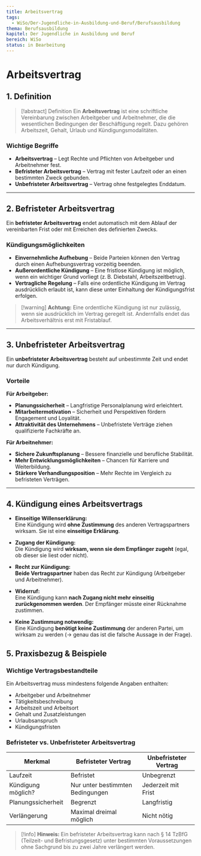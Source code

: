 ```yaml
---
title: Arbeitsvertrag
tags:
  - WiSo/Der-Jugendliche-in-Ausbildung-und-Beruf/Berufsausbildung
thema: Berufsausbildung
kapitel: Der Jugendliche in Ausbildung und Beruf
bereich: WiSo
status: in Bearbeitung
---
```

# Arbeitsvertrag

## 1. Definition

> [!abstract] Definition
> Ein **Arbeitsvertrag** ist eine schriftliche Vereinbarung zwischen Arbeitgeber und Arbeitnehmer, die die wesentlichen Bedingungen der Beschäftigung regelt. Dazu gehören Arbeitszeit, Gehalt, Urlaub und Kündigungsmodalitäten.

### Wichtige Begriffe

- **Arbeitsvertrag** – Legt Rechte und Pflichten von Arbeitgeber und Arbeitnehmer fest.
- **Befristeter Arbeitsvertrag** – Vertrag mit fester Laufzeit oder an einen bestimmten Zweck gebunden.
- **Unbefristeter Arbeitsvertrag** – Vertrag ohne festgelegtes Enddatum.

---

## 2. Befristeter Arbeitsvertrag

Ein **befristeter Arbeitsvertrag** endet automatisch mit dem Ablauf der vereinbarten Frist oder mit Erreichen des definierten Zwecks.

### Kündigungsmöglichkeiten

- **Einvernehmliche Aufhebung** – Beide Parteien können den Vertrag durch einen Aufhebungsvertrag vorzeitig beenden.
- **Außerordentliche Kündigung** – Eine fristlose Kündigung ist möglich, wenn ein wichtiger Grund vorliegt (z. B. Diebstahl, Arbeitszeitbetrug).
- **Vertragliche Regelung** – Falls eine ordentliche Kündigung im Vertrag ausdrücklich erlaubt ist, kann diese unter Einhaltung der Kündigungsfrist erfolgen.

> [!warning] **Achtung:** Eine ordentliche Kündigung ist nur zulässig, wenn sie ausdrücklich im Vertrag geregelt ist. Andernfalls endet das Arbeitsverhältnis erst mit Fristablauf.

---

## 3. Unbefristeter Arbeitsvertrag

Ein **unbefristeter Arbeitsvertrag** besteht auf unbestimmte Zeit und endet nur durch Kündigung.

### Vorteile

**Für Arbeitgeber:**

- **Planungssicherheit** – Langfristige Personalplanung wird erleichtert.
- **Mitarbeitermotivation** – Sicherheit und Perspektiven fördern Engagement und Loyalität.
- **Attraktivität des Unternehmens** – Unbefristete Verträge ziehen qualifizierte Fachkräfte an.

**Für Arbeitnehmer:**

- **Sichere Zukunftsplanung** – Bessere finanzielle und berufliche Stabilität.
- **Mehr Entwicklungsmöglichkeiten** – Chancen für Karriere und Weiterbildung.
- **Stärkere Verhandlungsposition** – Mehr Rechte im Vergleich zu befristeten Verträgen.

---

## 4. Kündigung eines Arbeitsvertrags

- **Einseitige Willenserklärung:**  
    Eine Kündigung wird **ohne Zustimmung** des anderen Vertragspartners wirksam. Sie ist eine **einseitige Erklärung**.
    
- **Zugang der Kündigung:**  
    Die Kündigung wird **wirksam, wenn sie dem Empfänger zugeht** (egal, ob dieser sie liest oder nicht).
    
- **Recht zur Kündigung:**  
    **Beide Vertragspartner** haben das Recht zur Kündigung (Arbeitgeber und Arbeitnehmer).
    
- **Widerruf:**  
    Eine Kündigung kann **nach Zugang nicht mehr einseitig zurückgenommen werden**. Der Empfänger müsste einer Rücknahme zustimmen.
    
- **Keine Zustimmung notwendig:**  
    Eine Kündigung **benötigt keine Zustimmung** der anderen Partei, um wirksam zu werden (→ genau das ist die falsche Aussage in der Frage).

## 5. Praxisbezug & Beispiele

### Wichtige Vertragsbestandteile

Ein Arbeitsvertrag muss mindestens folgende Angaben enthalten:

- Arbeitgeber und Arbeitnehmer
- Tätigkeitsbeschreibung
- Arbeitszeit und Arbeitsort
- Gehalt und Zusatzleistungen
- Urlaubsanspruch
- Kündigungsfristen

### Befristeter vs. Unbefristeter Arbeitsvertrag

|Merkmal|Befristeter Vertrag|Unbefristeter Vertrag|
|---|---|---|
|Laufzeit|Befristet|Unbegrenzt|
|Kündigung möglich?|Nur unter bestimmten Bedingungen|Jederzeit mit Frist|
|Planungssicherheit|Begrenzt|Langfristig|
|Verlängerung|Maximal dreimal möglich|Nicht nötig|

> [!info] **Hinweis:** Ein befristeter Arbeitsvertrag kann nach § 14 TzBfG (Teilzeit- und Befristungsgesetz) unter bestimmten Voraussetzungen ohne Sachgrund bis zu zwei Jahre verlängert werden.